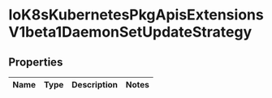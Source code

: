 
# IoK8sKubernetesPkgApisExtensionsV1beta1DaemonSetUpdateStrategy

## Properties
Name | Type | Description | Notes
------------ | ------------- | ------------- | -------------



